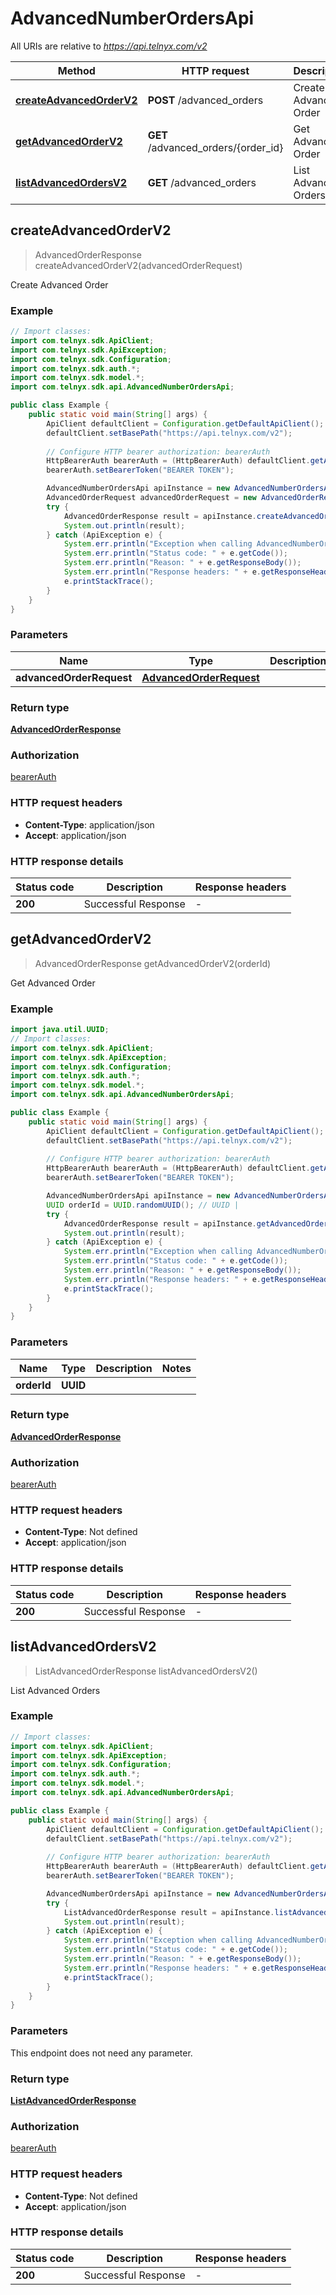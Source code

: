 # AdvancedNumberOrdersApi

All URIs are relative to *https://api.telnyx.com/v2*

Method | HTTP request | Description
------------- | ------------- | -------------
[**createAdvancedOrderV2**](AdvancedNumberOrdersApi.md#createAdvancedOrderV2) | **POST** /advanced_orders | Create Advanced Order
[**getAdvancedOrderV2**](AdvancedNumberOrdersApi.md#getAdvancedOrderV2) | **GET** /advanced_orders/{order_id} | Get Advanced Order
[**listAdvancedOrdersV2**](AdvancedNumberOrdersApi.md#listAdvancedOrdersV2) | **GET** /advanced_orders | List Advanced Orders



## createAdvancedOrderV2

> AdvancedOrderResponse createAdvancedOrderV2(advancedOrderRequest)

Create Advanced Order

### Example

```java
// Import classes:
import com.telnyx.sdk.ApiClient;
import com.telnyx.sdk.ApiException;
import com.telnyx.sdk.Configuration;
import com.telnyx.sdk.auth.*;
import com.telnyx.sdk.model.*;
import com.telnyx.sdk.api.AdvancedNumberOrdersApi;

public class Example {
    public static void main(String[] args) {
        ApiClient defaultClient = Configuration.getDefaultApiClient();
        defaultClient.setBasePath("https://api.telnyx.com/v2");
        
        // Configure HTTP bearer authorization: bearerAuth
        HttpBearerAuth bearerAuth = (HttpBearerAuth) defaultClient.getAuthentication("bearerAuth");
        bearerAuth.setBearerToken("BEARER TOKEN");

        AdvancedNumberOrdersApi apiInstance = new AdvancedNumberOrdersApi(defaultClient);
        AdvancedOrderRequest advancedOrderRequest = new AdvancedOrderRequest(); // AdvancedOrderRequest | 
        try {
            AdvancedOrderResponse result = apiInstance.createAdvancedOrderV2(advancedOrderRequest);
            System.out.println(result);
        } catch (ApiException e) {
            System.err.println("Exception when calling AdvancedNumberOrdersApi#createAdvancedOrderV2");
            System.err.println("Status code: " + e.getCode());
            System.err.println("Reason: " + e.getResponseBody());
            System.err.println("Response headers: " + e.getResponseHeaders());
            e.printStackTrace();
        }
    }
}
```

### Parameters


Name | Type | Description  | Notes
------------- | ------------- | ------------- | -------------
 **advancedOrderRequest** | [**AdvancedOrderRequest**](AdvancedOrderRequest.md)|  |

### Return type

[**AdvancedOrderResponse**](AdvancedOrderResponse.md)

### Authorization

[bearerAuth](../README.md#bearerAuth)

### HTTP request headers

- **Content-Type**: application/json
- **Accept**: application/json

### HTTP response details
| Status code | Description | Response headers |
|-------------|-------------|------------------|
| **200** | Successful Response |  -  |


## getAdvancedOrderV2

> AdvancedOrderResponse getAdvancedOrderV2(orderId)

Get Advanced Order

### Example

```java
import java.util.UUID;
// Import classes:
import com.telnyx.sdk.ApiClient;
import com.telnyx.sdk.ApiException;
import com.telnyx.sdk.Configuration;
import com.telnyx.sdk.auth.*;
import com.telnyx.sdk.model.*;
import com.telnyx.sdk.api.AdvancedNumberOrdersApi;

public class Example {
    public static void main(String[] args) {
        ApiClient defaultClient = Configuration.getDefaultApiClient();
        defaultClient.setBasePath("https://api.telnyx.com/v2");
        
        // Configure HTTP bearer authorization: bearerAuth
        HttpBearerAuth bearerAuth = (HttpBearerAuth) defaultClient.getAuthentication("bearerAuth");
        bearerAuth.setBearerToken("BEARER TOKEN");

        AdvancedNumberOrdersApi apiInstance = new AdvancedNumberOrdersApi(defaultClient);
        UUID orderId = UUID.randomUUID(); // UUID | 
        try {
            AdvancedOrderResponse result = apiInstance.getAdvancedOrderV2(orderId);
            System.out.println(result);
        } catch (ApiException e) {
            System.err.println("Exception when calling AdvancedNumberOrdersApi#getAdvancedOrderV2");
            System.err.println("Status code: " + e.getCode());
            System.err.println("Reason: " + e.getResponseBody());
            System.err.println("Response headers: " + e.getResponseHeaders());
            e.printStackTrace();
        }
    }
}
```

### Parameters


Name | Type | Description  | Notes
------------- | ------------- | ------------- | -------------
 **orderId** | **UUID**|  |

### Return type

[**AdvancedOrderResponse**](AdvancedOrderResponse.md)

### Authorization

[bearerAuth](../README.md#bearerAuth)

### HTTP request headers

- **Content-Type**: Not defined
- **Accept**: application/json

### HTTP response details
| Status code | Description | Response headers |
|-------------|-------------|------------------|
| **200** | Successful Response |  -  |


## listAdvancedOrdersV2

> ListAdvancedOrderResponse listAdvancedOrdersV2()

List Advanced Orders

### Example

```java
// Import classes:
import com.telnyx.sdk.ApiClient;
import com.telnyx.sdk.ApiException;
import com.telnyx.sdk.Configuration;
import com.telnyx.sdk.auth.*;
import com.telnyx.sdk.model.*;
import com.telnyx.sdk.api.AdvancedNumberOrdersApi;

public class Example {
    public static void main(String[] args) {
        ApiClient defaultClient = Configuration.getDefaultApiClient();
        defaultClient.setBasePath("https://api.telnyx.com/v2");
        
        // Configure HTTP bearer authorization: bearerAuth
        HttpBearerAuth bearerAuth = (HttpBearerAuth) defaultClient.getAuthentication("bearerAuth");
        bearerAuth.setBearerToken("BEARER TOKEN");

        AdvancedNumberOrdersApi apiInstance = new AdvancedNumberOrdersApi(defaultClient);
        try {
            ListAdvancedOrderResponse result = apiInstance.listAdvancedOrdersV2();
            System.out.println(result);
        } catch (ApiException e) {
            System.err.println("Exception when calling AdvancedNumberOrdersApi#listAdvancedOrdersV2");
            System.err.println("Status code: " + e.getCode());
            System.err.println("Reason: " + e.getResponseBody());
            System.err.println("Response headers: " + e.getResponseHeaders());
            e.printStackTrace();
        }
    }
}
```

### Parameters

This endpoint does not need any parameter.

### Return type

[**ListAdvancedOrderResponse**](ListAdvancedOrderResponse.md)

### Authorization

[bearerAuth](../README.md#bearerAuth)

### HTTP request headers

- **Content-Type**: Not defined
- **Accept**: application/json

### HTTP response details
| Status code | Description | Response headers |
|-------------|-------------|------------------|
| **200** | Successful Response |  -  |

